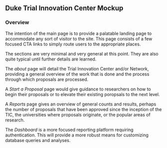 ## Duke Trial Innovation Center Mockup

### Overview

The intention of the main page is to provide a palatable landing page to accommodate any sort of visitor to the site. This page consists of a few focused CTA links to simply route users to the appropriate places.

The sections are very minimal and very general at this point. They are also quite typical until further details are learned.

The _about_ page will detail the Trial Innovation Center and/or Network, providing a general overview of the work that is done and the process through which proposals are processed.

A _Start a Proposal_ page would give guidance to researchers on how to begin their proposals or to elevate their existing poropsals to the next level.

A _Reports_ page gives an overview of general counts and results, perhaps the number of proposals that have been approved since the inception of the TIC, the universities where proposals originate, or the popular areas of research.

The _Dashboard_ is a more focused reporting platform requiring authentication. This will provide a more robust means for customizing database queries and analyses.
